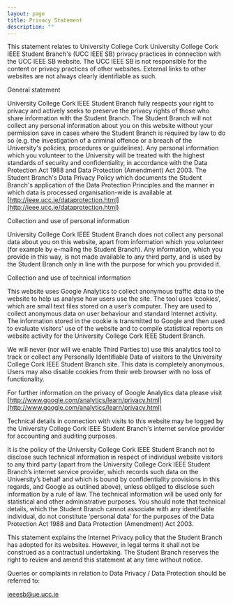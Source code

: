 ```yaml
---
layout: page
title: Privacy Statement
description: ""
---
```


This statement relates to University College Cork University College Cork IEEE Student Branch's (UCC IEEE SB) privacy practices in connection with the UCC IEEE SB website. The UCC IEEE SB is not responsible for the content or privacy practices of other websites. External links to other websites are not always clearly identifiable as such.

General statement

University College Cork IEEE Student Branch fully respects your right to privacy and actively seeks to preserve the privacy rights of those who share information with the Student Branch. The Student Branch will not collect any personal information about you on this website without your permission save in cases where the Student Branch is required by law to do so (e.g. the investigation of a criminal offence or a breach of the University's policies, procedures or guidelines). Any personal information which you volunteer to the University will be treated with the highest standards of security and confidentiality, in accordance with the Data Protection Act 1988 and Data Protection (Amendment) Act 2003. The Student Branch's Data Privacy Policy which documents the Student Branch's application of the Data Protection Principles and the manner in which data is processed organisation-wide is available at [http://ieee.ucc.ie/dataprotection.html](http://ieee.ucc.ie/dataprotection.html)

Collection and use of personal information

University College Cork IEEE Student Branch does not collect any personal data about you on this website, apart from information which you volunteer (for example by e-mailing the Student Branch). Any information, which you provide in this way, is not made available to any third party, and is used by the Student Branch only in line with the purpose for which you provided it.

Collection and use of technical information

This website uses Google Analytics to collect anonymous traffic data to the website to help us analyse how users use the site. The tool uses ‘cookies’, which are small text files stored on a user’s computer. They are used to collect anonymous data on user behaviour and standard Internet activity. The information stored in the cookie is transmitted to Google and then used to evaluate visitors' use of the website and to compile statistical reports on website activity for the University College Cork IEEE Student Branch.

We will never (nor will we enable Third Parties to) use this analytics tool to track or collect any Personally Identifiable Data of visitors to the University College Cork IEEE Student Branch site. This data is completely anonymous. Users may also disable cookies from their web browser with no loss of functionality.

For further information on the privacy of Google Analytics data please visit [http://www.google.com/analytics/learn/privacy.html](http://www.google.com/analytics/learn/privacy.html)

Technical details in connection with visits to this website may be logged by the University College Cork IEEE Student Branch's internet service provider for accounting and auditing purposes.

It is the policy of the University College Cork IEEE Student Branch not to disclose such technical information in respect of individual website visitors to any third party (apart from the University College Cork IEEE Student Branch’s internet service provider, which records such data on the University’s behalf and which is bound by confidentiality provisions in this regards, and Google as outlined above), unless obliged to disclose such information by a rule of law. The technical information will be used only for statistical and other administrative purposes. You should note that technical details, which the Student Branch cannot associate with any identifiable individual, do not constitute ‘personal data’ for the purposes of the Data Protection Act 1988 and Data Protection (Amendment) Act 2003.

This statement explains the Internet Privacy policy that the Student Branch has adopted for its websites. However, in legal terms it shall not be construed as a contractual undertaking. The Student Branch reserves the right to review and amend this statement at any time without notice.

Queries or complaints in relation to Data Privacy / Data Protection should be referred to:

[ieeesb@ue.ucc.ie](mailto:ieeesb@ue.ucc.ie)



